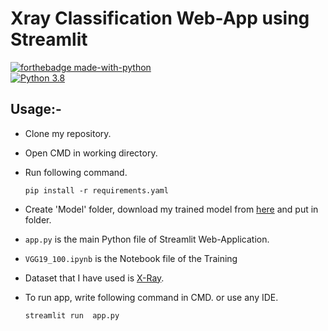 # Xray Classification Web-App using Streamlit

[![forthebadge made-with-python](http://ForTheBadge.com/images/badges/made-with-python.svg)](https://www.python.org/)                 
[![Python 3.8](https://img.shields.io/badge/python-3.8-blue.svg)](https://www.python.org/downloads/release/python-360/) 

## Usage:-

- Clone my repository.
- Open CMD in working directory.
- Run following command.

  ```
  pip install -r requirements.yaml 
  ```
- Create 'Model' folder, download my trained model from [here](https://drive.google.com/file/d/1iue70Y-LVLXcOIGAn6_Ao2VvP2tNTUXF/view?usp=sharing) and put in folder.
- `app.py` is the main Python file of Streamlit Web-Application. 
- `VGG19_100.ipynb` is the Notebook file of the Training
- Dataset that I have used is [X-Ray](https://www.kaggle.com/datasets/paultimothymooney/chest-xray-pneumonia).
- To run app, write following command in CMD. or use any IDE.

  ```
  streamlit run  app.py
  ```
